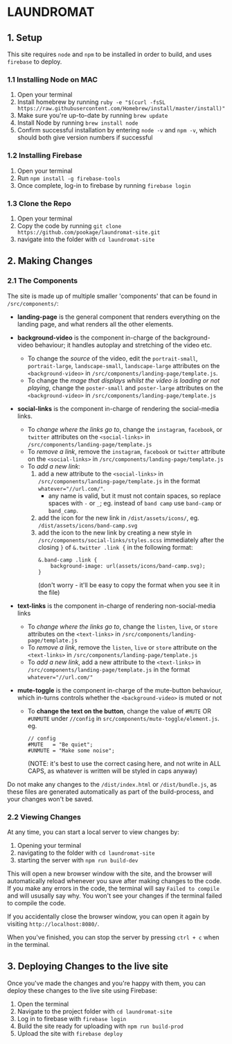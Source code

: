 # LAUNDROMAT

## 1. Setup

This site requires `node` and `npm` to be installed in order to build, and uses `firebase` to deploy.

### 1.1 Installing Node on MAC

1. Open your terminal
2. Install homebrew by running `ruby -e "$(curl -fsSL https://raw.githubusercontent.com/Homebrew/install/master/install)"`
3. Make sure you're up-to-date by running `brew update`
4. Install Node by running `brew install node`
5. Confirm successful installation by entering `node -v` and `npm -v`, which should both give version numbers if successful

### 1.2 Installing Firebase

1. Open your terminal
2. Run `npm install -g firebase-tools`
3. Once complete, log-in to firebase by running `firebase login`

### 1.3 Clone the Repo

1. Open your terminal
2. Copy the code by running `git clone https://github.com/pookage/laundromat-site.git`
3. navigate into the folder with `cd laundromat-site`

## 2. Making Changes

### 2.1 The Components

The site is made up of multiple smaller 'components' that can be found in `/src/components/`:

- **landing-page**
is the general component that renders everything on the landing page, and what renders all the other elements.

- **background-video**
is the component in-charge of the background-video behaviour; it handles autoplay and stretching of the video etc.  
	- To change the *source* of the video, edit the `portrait-small`, `portrait-large`, `landscape-small`, `landscape-large` attributes on the `<background-video>` in `/src/components/landing-page/template.js`.
	- To change the *mage that displays whilst the video is loading or not playing*, change the `poster-small` and `poster-large` attributes on the `<background-video>` in `/src/components/landing-page/template.js`

- **social-links**
is the component in-charge of rendering the social-media links.
	- To *change where the links go to*, change the `instagram`, `facebook`, or `twitter` attributes on the `<social-links>` in `/src/components/landing-page/template.js`
	- To *remove a link*, remove the `instagram`, `facebook` or `twitter` attribute on the `<social-links>` in `/src/components/landing-page/template.js`
	- To *add a new link*: 
		1. add a new attribute to the `<social-links>` in `/src/components/landing-page/template.js` in the format `whatever="//url.com/"`.
			- any name is valid, but it must not contain spaces, so replace spaces with `-` or `_`; eg. instead of `band camp` use `band-camp` or `band_camp`.
		2. add the icon for the new link in `/dist/assets/icons/`, eg. `/dist/assets/icons/band-camp.svg`
		3. add the icon to the new link by creating a new style in `/src/components/social-links/styles.scss` immediately after the closing `}` of  `&.twitter .link {` in the following format:
			```
			&.band-camp .link {
				background-image: url(assets/icons/band-camp.svg);
			}
			```
			(don't worry - it'll be easy to copy the format when you see it in the file)

- **text-links**
is the component in-charge of rendering non-social-media links
	- To *change where the links go to*, change the `listen`, `live`, or `store` attributes on the `<text-links>` in `/src/components/landing-page/template.js`
	- To *remove a link*, remove the `listen`, `live` or `store` attribute on the `<text-links>` in `/src/components/landing-page/template.js`
	- To *add a new link*, add a new attribute to the `<text-links>` in `/src/components/landing-page/template.js` in the format `whatever="//url.com/"`

- **mute-toggle**
is the component in-charge of the mute-button behaviour, which in-turns controls whether the `<background-video>` is muted or not
	- To **change the text on the button**, change the value of `#MUTE` OR `#UNMUTE` under `//config` in `src/components/mute-toggle/element.js`. eg.
		```
		// config
		#MUTE   = "Be quiet";
		#UNMUTE = "Make some noise";
		```
		(NOTE: it's best to use the correct casing here, and not write in ALL CAPS, as whatever is written will be styled in caps anyway)

Do not make any changes to the `/dist/index.html` or `/dist/bundle.js`, as these files are generated automatically as part of the build-process, and your changes won't be saved.

### 2.2 Viewing Changes

At any time, you can start a local server to view changes by:

1. Opening your terminal
2. navigating to the folder with `cd laundromat-site`
3. starting the server with `npm run build-dev`

This will open a new browser window with the site, and the browser will automatically reload whenever you save after making changes to the code.  If you make any errors in the code, the terminal will say `Failed to compile` and will ususally say why.  You won't see your changes if the terminal failed to compile the code.

If you accidentally close the browser window, you can open it again by visiting `http://localhost:8080/`.

When you've finished, you can stop the server by pressing `ctrl + c` when in the terminal.

## 3. Deploying Changes to the live site

Once you've made the changes and you're happy with them, you can deploy these changes to the live site using Firebase:

1. Open the terminal
2. Navigate to the project folder with `cd laundromat-site`
3. Log in to firebase with `firebase login`
4. Build the site ready for uploading with `npm run build-prod`
5. Upload the site with `firebase deploy`
